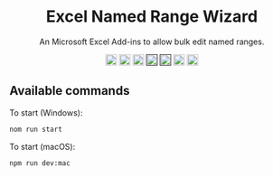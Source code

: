 <h1 align="center">Excel Named Range Wizard</h1>
<p align="center">
    An Microsoft Excel Add-ins to allow bulk edit named ranges.
</p>

<p align="center">
    <a href="https://www.typescriptlang.org/"><img height="20" src="https://img.shields.io/badge/built_with-TypeScript-007acc.svg?logo=typescript" alt="Built with TypeScript"></a>
    <a href="https://nodejs.org/en/"><img height="20" src="https://img.shields.io/badge/Node.js-14-026e00.svg?logo=Node.js" alt="Node.js"></a>
    <a href="npmjs.com/"><img height="20" src="https://img.shields.io/badge/npm-6-c12127.svg?logo=npm" alt="npm"></a>
    <a href=""><img height="20" src="https://img.shields.io/badge/code_style-ESLint-5b5be0.svg?logo=eslint" alt="Code Style"></a>
    <a href=""><img height="20" src="https://img.shields.io/badge/conventional_commits-1.0.0-yellow.svg" alt="Conventional Commits"></a>
    <img height="20" src="https://github.com/icelam/excel-named-range-wizard/workflows/Release%20add-ins/badge.svg" alt="Release add-ins">
    <a href="https://github.com/icelam/excel-named-range-wizard/releases"><img height="20" src="https://img.shields.io/github/v/release/icelam/excel-named-range-wizard.svg?sort=semver&label=latest&logo=github" alt="Latest Version"></a>
</p>

## Available commands

To start (Windows):
```bash
nom run start
```


To start (macOS):
```bash
npm run dev:mac
```

